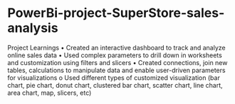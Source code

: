 # PowerBi-project-SuperStore-sales-analysis
Project Learnings
• Created an interactive dashboard to track and analyze online sales data
• Used complex parameters to drill down in worksheets and
customization using filters and slicers
• Created connections, join new tables, calculations to manipulate
data and enable user-driven parameters for visualizations
o Used different types of
customized visualization (bar chart, pie chart, donut chart,
clustered bar chart, scatter chart, line chart,
area chart, map, slicers, etc)
